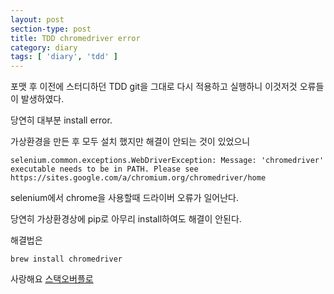 ```yaml
---
layout: post
section-type: post
title: TDD chromedriver error
category: diary
tags: [ 'diary', 'tdd' ]
---
```


포맷 후 이전에 스터디하던 TDD git을 그대로 다시 적용하고 실행하니 이것저것 오류들이 발생하였다.

당연히 대부분 install error.

가상환경을 만든 후 모두 설치 했지만 해결이 안되는 것이 있었으니

```
selenium.common.exceptions.WebDriverException: Message: 'chromedriver' executable needs to be in PATH. Please see https://sites.google.com/a/chromium.org/chromedriver/home
```

selenium에서 chrome을 사용할때 드라이버 오류가 일어난다.

당연히 가상환경상에 pip로 아무리 install하여도 해결이 안된다.

해결법은

`brew install chromedriver`

사랑해요 [스택오버플로](http://stackoverflow.com/questions/8255929/running-webdriver-chrome-with-selenium)
